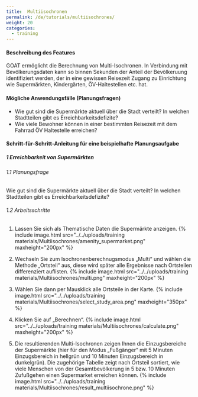 ```yaml
---
title:  Multiisochronen
permalink: /de/tutorials/multiisochrones/
weight: 20
categories:
  - training
---
```


#### Beschreibung des Features
GOAT ermöglicht die Berechnung von Multi-Isochronen. In Verbindung mit Bevölkerungsdaten kann so binnen Sekunden der Anteil der Bevölkeruung identifiziert werden, der in eine gewissen Reisezeit Zugang zu Einrichtung wie Supermärkten, Kindergärten, ÖV-Haltestellen etc. hat.


#### Mögliche Anwendungsfälle (Planungsfragen)
- Wie gut sind die Supermärkte aktuell über die Stadt verteilt? In welchen Stadtteilen gibt es Erreichbarkeitsdefizite?
- Wie viele Bewohner können in einer bestimmten Reisezeit mit dem Fahrrad ÖV Haltestelle erreichen?


#### Schritt-für-Schritt-Anleitung für eine beispielhafte Planungsaufgabe
##### 1 Erreichbarkeit von Supermärkten
###### 1.1 Planungsfrage
Wie gut sind die Supermärkte aktuell über die Stadt verteilt? In welchen Stadtteilen gibt es Erreichbarkeitsdefizite?


###### 1.2 Arbeitsschritte
1. Lassen Sie sich als Thematische Daten die Supermärkte anzeigen.  {% include image.html src="../../uploads/training materials/Multiisochrones/amenity_supermarket.png" maxheight="200px" %}

2. Wechseln Sie zum Isochronenberechnugsmodus „Multi“ und wählen die Methode „Ortsteil“ aus, diese wird später alle Ergebnisse nach Ortsteilen differenziert auflisten.  {% include image.html src="../../uploads/training materials/Multiisochrones/multi.png" maxheight="200px" %}

3. Wählen Sie dann per Mausklick alle Ortsteile in der Karte.  {% include image.html src="../../uploads/training materials/Multiisochrones/select_study_area.png" maxheight="350px" %}

4. Klicken Sie auf „Berechnen“.  {% include image.html src="../../uploads/training materials/Multiisochrones/calculate.png" maxheight="200px" %}

5. Die resultierenden Multi-Isochronen zeigen Ihnen die Einzugsbereiche der Supermärkte (hier für den Modus „Fußgänger“ mit 5 Minuten Einzugsbereich in hellgrün und 10 Minuten Einzugsbereich in dunkelgrün). Die zugehörige Tabelle zeigt nach Ortsteil sortiert, wie viele Menschen von der Gesamtbevölkerung in 5 bzw. 10 Minuten Zufußgehen einen Supermarket erreichen können.  {% include image.html src="../../uploads/training materials/Multiisochrones/result_multiisochrone.png" %}










 